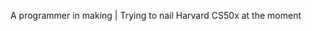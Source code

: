 A programmer in making
| Trying to nail Harvard CS50x at the moment

<!---
safa-aamir/safa-aamir is a ✨ special ✨ repository because its `README.md` (this file) appears on your GitHub profile.
You can click the Preview link to take a look at your changes.
--->
